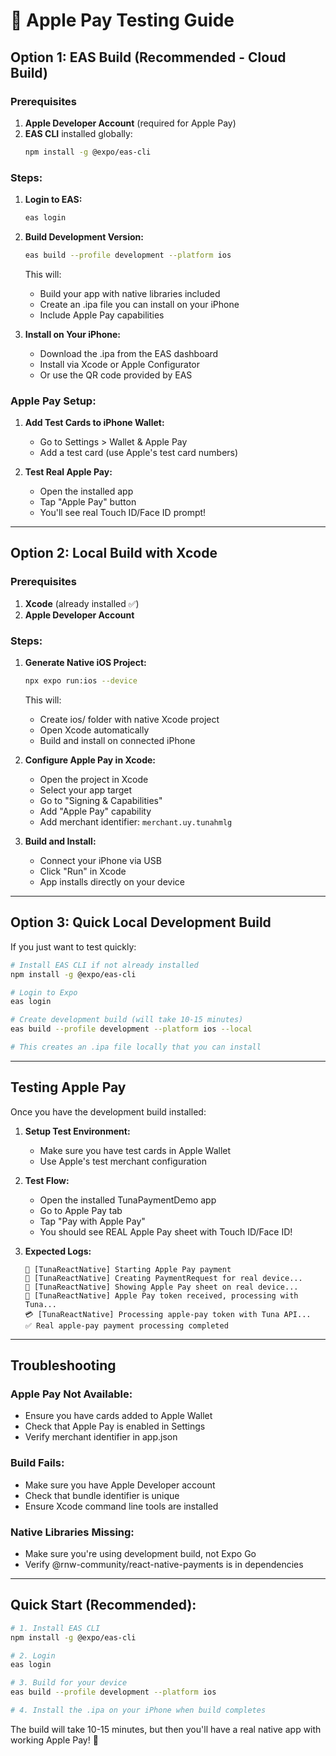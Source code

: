 # 🍎 Apple Pay Testing Guide

## Option 1: EAS Build (Recommended - Cloud Build)

### Prerequisites
1. **Apple Developer Account** (required for Apple Pay)
2. **EAS CLI** installed globally:
   ```bash
   npm install -g @expo/eas-cli
   ```

### Steps:

1. **Login to EAS:**
   ```bash
   eas login
   ```

2. **Build Development Version:**
   ```bash
   eas build --profile development --platform ios
   ```
   
   This will:
   - Build your app with native libraries included
   - Create an .ipa file you can install on your iPhone
   - Include Apple Pay capabilities

3. **Install on Your iPhone:**
   - Download the .ipa from the EAS dashboard
   - Install via Xcode or Apple Configurator
   - Or use the QR code provided by EAS

### Apple Pay Setup:
1. **Add Test Cards to iPhone Wallet:**
   - Go to Settings > Wallet & Apple Pay
   - Add a test card (use Apple's test card numbers)

2. **Test Real Apple Pay:**
   - Open the installed app
   - Tap "Apple Pay" button
   - You'll see real Touch ID/Face ID prompt!

---

## Option 2: Local Build with Xcode

### Prerequisites
1. **Xcode** (already installed ✅)
2. **Apple Developer Account**

### Steps:

1. **Generate Native iOS Project:**
   ```bash
   npx expo run:ios --device
   ```
   
   This will:
   - Create ios/ folder with native Xcode project
   - Open Xcode automatically
   - Build and install on connected iPhone

2. **Configure Apple Pay in Xcode:**
   - Open the project in Xcode
   - Select your app target
   - Go to "Signing & Capabilities"
   - Add "Apple Pay" capability
   - Add merchant identifier: `merchant.uy.tunahmlg`

3. **Build and Install:**
   - Connect your iPhone via USB
   - Click "Run" in Xcode
   - App installs directly on your device

---

## Option 3: Quick Local Development Build

If you just want to test quickly:

```bash
# Install EAS CLI if not already installed
npm install -g @expo/eas-cli

# Login to Expo
eas login

# Create development build (will take 10-15 minutes)
eas build --profile development --platform ios --local

# This creates an .ipa file locally that you can install
```

---

## Testing Apple Pay

Once you have the development build installed:

1. **Setup Test Environment:**
   - Make sure you have test cards in Apple Wallet
   - Use Apple's test merchant configuration

2. **Test Flow:**
   - Open the installed TunaPaymentDemo app
   - Go to Apple Pay tab
   - Tap "Pay with Apple Pay"
   - You should see REAL Apple Pay sheet with Touch ID/Face ID!

3. **Expected Logs:**
   ```
   🍎 [TunaReactNative] Starting Apple Pay payment
   🍎 [TunaReactNative] Creating PaymentRequest for real device...
   🍎 [TunaReactNative] Showing Apple Pay sheet on real device...
   🍎 [TunaReactNative] Apple Pay token received, processing with Tuna...
   💳 [TunaReactNative] Processing apple-pay token with Tuna API...
   ✅ Real apple-pay payment processing completed
   ```

---

## Troubleshooting

### Apple Pay Not Available:
- Ensure you have cards added to Apple Wallet
- Check that Apple Pay is enabled in Settings
- Verify merchant identifier in app.json

### Build Fails:
- Make sure you have Apple Developer account
- Check that bundle identifier is unique
- Ensure Xcode command line tools are installed

### Native Libraries Missing:
- Make sure you're using development build, not Expo Go
- Verify @rnw-community/react-native-payments is in dependencies

---

## Quick Start (Recommended):

```bash
# 1. Install EAS CLI
npm install -g @expo/eas-cli

# 2. Login
eas login

# 3. Build for your device
eas build --profile development --platform ios

# 4. Install the .ipa on your iPhone when build completes
```

The build will take 10-15 minutes, but then you'll have a real native app with working Apple Pay! 🎉